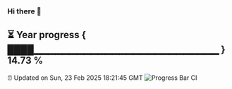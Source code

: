 ### Hi there 👋
⏳ Year progress { ████▁▁▁▁▁▁▁▁▁▁▁▁▁▁▁▁▁▁▁▁▁▁▁▁▁▁ } 14.73 %
---
⏰ Updated on Sun, 23 Feb 2025 18:21:45 GMT
![Progress Bar CI](https://github.com/liununu/liununu/workflows/Progress%20Bar%20CI/badge.svg)
